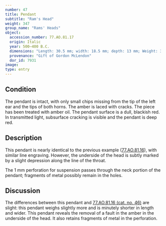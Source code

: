 ```yaml
---
number: 47
title: Pendant
subtitle: "Ram's Head"
weight: 347
group_name: "Rams' Heads"
object:
  accession_number: 77.AO.81.17
  origin: Italic
  year: 500–400 B.C.
  dimensions: "Length: 30.5 mm; width: 18.5 mm; depth: 13 mm; Weight: 3.9 g"
  provenance: "Gift of Gordon McLendon"
  dor_id: 7931
image:
type: entry
---
```


## Condition

The pendant is intact, with only small chips missing from the tip of the left ear and the tips of both horns. The amber is laced with cracks. The piece has been treated with amber oil. The pendant surface is a dull, blackish red. In transmitted light, subsurface cracking is visible and the pendant is deep red.

## Description

This pendant is nearly identical to the previous example ([77.AO.81.16](#46.md)), with similar line engraving. However, the underside of the head is subtly marked by a slight depression along the line of the throat.

The 1 mm perforation for suspension passes through the neck portion of the pendant; fragments of metal possibly remain in the holes.

## Discussion

The differences between this pendant and [77.AO.81.16 (cat. no. 46)](#46.md) are slight: this pendant weighs slightly more and is minutely shorter in length and wider. This pendant reveals the removal of a fault in the amber in the underside of the head. It also retains fragments of metal in the perforation.
